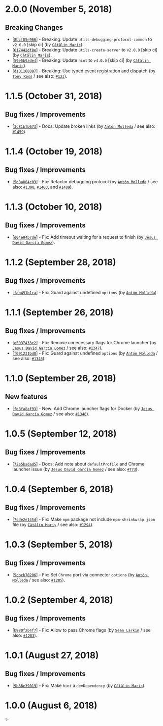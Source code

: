 # 2.0.0 (November 5, 2018)

## Breaking Changes

* [[`8bcf85e966`](https://github.com/webhintio/hint/commit/8bcf85e966fe429919c3231342981f29c6dcce66)] - Breaking: Update `utils-debugging-protocol-common` to `v2.0.0` [skip ci] (by [`Cătălin Mariș`](https://github.com/alrra)).
* [[`617442df8e`](https://github.com/webhintio/hint/commit/617442df8e4a8d026103515d447004df538baef7)] - Breaking: Update `utils-create-server` to `v2.0.0` [skip ci] (by [`Cătălin Mariș`](https://github.com/alrra)).
* [[`59e5b9ade4`](https://github.com/webhintio/hint/commit/59e5b9ade47698d9bae42106cd93606a451b5a56)] - Breaking: Update `hint` to `v4.0.0` [skip ci] (by [`Cătălin Mariș`](https://github.com/alrra)).
* [[`d181168807`](https://github.com/webhintio/hint/commit/d18116880733897793628f0a8e829de941531d18)] - Breaking: Use typed event registration and dispatch (by [`Tony Ross`](https://github.com/antross) / see also: [`#123`](https://github.com/webhintio/hint/issues/123)).


# 1.1.5 (October 31, 2018)

## Bug fixes / Improvements

* [[`3c81bfb673`](https://github.com/webhintio/hint/commit/3c81bfb673dff06d518dcd829e9df793f33b342a)] - Docs: Update broken links (by [`Antón Molleda`](https://github.com/molant) / see also: [`#1459`](https://github.com/webhintio/hint/issues/1459)).


# 1.1.4 (October 19, 2018)

## Bug fixes / Improvements

* [[`5d8a804c03`](https://github.com/webhintio/hint/commit/5d8a804c0344a0a10991ff81488fcbc0b700c0da)] - Fix: Refactor debugging protocol (by [`Antón Molleda`](https://github.com/molant) / see also: [`#1398`](https://github.com/webhintio/hint/issues/1398), [`#1403`](https://github.com/webhintio/hint/issues/1403), and [`#1409`](https://github.com/webhintio/hint/issues/1409)).


# 1.1.3 (October 10, 2018)

## Bug fixes / Improvements

* [[`d04e94b7de`](https://github.com/webhintio/hint/commit/d04e94b7dee1ccd3f7c6d9cc7af545f06a40e9b5)] - Fix: Add timeout waiting for a request to finish (by [`Jesus David García Gomez`](https://github.com/sarvaje)).


# 1.1.2 (September 28, 2018)

## Bug fixes / Improvements

* [[`fab491b1ca`](https://github.com/webhintio/hint/commit/fab491b1caf8685f889dfb00f2dfc4d449383553)] - Fix: Guard against undefined `options` (by [`Antón Molleda`](https://github.com/molant)).


# 1.1.1 (September 26, 2018)

## Bug fixes / Improvements

* [[`e5037433c2`](https://github.com/webhintio/hint/commit/e5037433c20fefb768fe347100edf78218e32e3f)] - Fix: Remove unnecessary flags for Chrome launcher (by [`Jesus David García Gomez`](https://github.com/sarvaje) / see also: [`#1347`](https://github.com/webhintio/hint/issues/1347)).
* [[`f691231bd8`](https://github.com/webhintio/hint/commit/f691231bd82a806ac5ab5df4d04605e2e1ccc96e)] - Fix: Guard against undefined `options` (by [`Antón Molleda`](https://github.com/molant) / see also: [`#1348`](https://github.com/webhintio/hint/issues/1348)).


# 1.1.0 (September 26, 2018)

## New features

* [[`fd8fa8af93`](https://github.com/webhintio/hint/commit/fd8fa8af9351476b33a27b11ba9758385f10120b)] - New: Add Chrome launcher flags for Docker (by [`Jesus David García Gomez`](https://github.com/sarvaje) / see also: [`#1346`](https://github.com/webhintio/hint/issues/1346)).


# 1.0.5 (September 12, 2018)

## Bug fixes / Improvements

* [[`72e5badad5`](https://github.com/webhintio/hint/commit/72e5badad54f1ec83dbb2ec5a836ffa82bdd3cfc)] - Docs: Add note about `defaultProfile` and Chrome launcher issue (by [`Jesus David García Gomez`](https://github.com/sarvaje) / see also: [`#773`](https://github.com/webhintio/hint/issues/773)).


# 1.0.4 (September 6, 2018)

## Bug fixes / Improvements

* [[`7cde2e145d`](https://github.com/webhintio/hint/commit/7cde2e145d247ea2dd0a42cbf2aa3a601b223a88)] - Fix: Make `npm` package not include `npm-shrinkwrap.json` file (by [`Cătălin Mariș`](https://github.com/alrra) / see also: [`#1294`](https://github.com/webhintio/hint/issues/1294)).


# 1.0.3 (September 5, 2018)

## Bug fixes / Improvements

* [[`5cbcb70206`](https://github.com/webhintio/hint/commit/5cbcb702066672f96537b73bbcf0a85c1c1beb6a)] - Fix: Set `Chrome` port via connector `options` (by [`Antón Molleda`](https://github.com/molant) / see also: [`#1285`](https://github.com/webhintio/hint/issues/1285)).


# 1.0.2 (September 4, 2018)

## Bug fixes / Improvements

* [[`b980f2b4f7`](https://github.com/webhintio/hint/commit/b980f2b4f776eedc547a71d42dac8100e188dbe0)] - Fix: Allow to pass Chrome flags (by [`Sean Larkin`](https://github.com/TheLarkInn) / see also: [`#1283`](https://github.com/webhintio/hint/issues/1283)).


# 1.0.1 (August 27, 2018)

## Bug fixes / Improvements

* [[`9b88e39019`](https://github.com/webhintio/hint/commit/9b88e390193b2181453e6d1065cc2d112c85a169)] - Fix: Make `hint` a `devDependency` (by [`Cătălin Mariș`](https://github.com/alrra)).


# 1.0.0 (August 6, 2018)

✨
